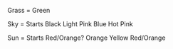 Grass = Green

Sky =   Starts Black
        Light Pink
        Blue
        Hot Pink

Sun =   Starts  Red/Orange?
        Orange
        Yellow
        Red/Orange

